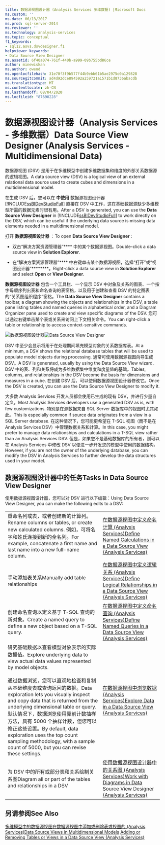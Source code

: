 ```yaml
---
title: 数据源视图设计器 (Analysis Services 多维数据) |Microsoft Docs
ms.custom: ''
ms.date: 06/13/2017
ms.prod: sql-server-2014
ms.reviewer: ''
ms.technology: analysis-services
ms.topic: conceptual
f1_keywords:
- sql12.asvs.dsvdesigner.f1
helpviewer_keywords:
- Data Source View Designer
ms.assetid: 6f40a074-761f-440b-a999-09b755bd86ce
author: minewiskan
ms.author: owend
ms.openlocfilehash: 31e70f3f9b577f44b9ebb61b5ae2975c0a129828
ms.sourcegitcommit: ad4d92dce894592a259721a1571b1d8736abacdb
ms.translationtype: MT
ms.contentlocale: zh-CN
ms.lasthandoff: 08/04/2020
ms.locfileid: "87690228"
---
```

# <a name="data-source-view-designer-analysis-services---multidimensional-data"></a><span data-ttu-id="8ebdf-102">数据源视图设计器（Analysis Services - 多维数据）</span><span class="sxs-lookup"><span data-stu-id="8ebdf-102">Data Source View Designer (Analysis Services - Multidimensional Data)</span></span>
  <span data-ttu-id="8ebdf-103">数据源视图 (DSV) 是用于在多维模型中创建多维数据集和维度的外部关系数据源的逻辑视图。</span><span class="sxs-lookup"><span data-stu-id="8ebdf-103">A data source view (DSV) is a logical view of an external relational data source used to create cubes and dimensions in a multidimensional model.</span></span>

 <span data-ttu-id="8ebdf-104">在生成 DSV 后，您可以在 **中使用** 数据源视图设计器 [!INCLUDE[ssBIDevStudioFull](../includes/ssbidevstudiofull-md.md)] 直接在 DSV 中工作，这在基础数据源缺少多维模型所需的数据元素时很有用。</span><span class="sxs-lookup"><span data-stu-id="8ebdf-104">After a DSV is generated, you can use the **Data Source View Designer** in [!INCLUDE[ssBIDevStudioFull](../includes/ssbidevstudiofull-md.md)] to work directly on the DSV, which can be useful if the underlying data source is missing data elements needed in a multidimensional model.</span></span>

 <span data-ttu-id="8ebdf-105">打开 **数据源视图设计器** ：</span><span class="sxs-lookup"><span data-stu-id="8ebdf-105">To open **Data Source View Designer** :</span></span>

-   <span data-ttu-id="8ebdf-106">双击“解决方案资源管理器”\*\*\*\* 中的某个数据源视图。</span><span class="sxs-lookup"><span data-stu-id="8ebdf-106">Double-click a data source view in **Solution Explorer**.</span></span>

-   <span data-ttu-id="8ebdf-107">在“解决方案资源管理器”\*\*\*\* 中右键单击某个数据源视图，选择“打开”或“视图设计器”\*\*\*\*\*\*\*\*。</span><span class="sxs-lookup"><span data-stu-id="8ebdf-107">Right-click a data source view in **Solution Explorer** and select **Open** or **View Designer**.</span></span>

 <span data-ttu-id="8ebdf-108">**数据源视图设计器** 包含一个工具栏、一个显示 DSV 中对象及关系的图表、一个按字母顺序列出表和命名查询的表窗格，以及用于创建和查看 DSV 的特定图表的“关系图组织程序”窗格。</span><span class="sxs-lookup"><span data-stu-id="8ebdf-108">The **Data Source View Designer** contains a toolbar, a diagram showing the objects and relationships in the DSV, a table pane listing tables and named queries in alphabetical order, and a Diagram Organizer pane used to create and view specific diagrams of the DSV.</span></span> <span data-ttu-id="8ebdf-109">您可以通过右键单击某个表或关系来访问上下文相关命令。</span><span class="sxs-lookup"><span data-stu-id="8ebdf-109">You can right-click a table or relationship to access context-sensitive commands.</span></span>

 <span data-ttu-id="8ebdf-110">![数据源视图设计器](media/ssas-dsvdesigner.PNG "数据源视图设计器")</span><span class="sxs-lookup"><span data-stu-id="8ebdf-110">![Data Source View Designer](media/ssas-dsvdesigner.PNG "Data Source View Designer")</span></span>

 <span data-ttu-id="8ebdf-111">DSV 中至少会显示将用于在处理期间填充模型对象的关系数据库表。</span><span class="sxs-lookup"><span data-stu-id="8ebdf-111">At a minimum, a DSV shows the relational database tables that will be used to populate model objects during processing.</span></span> <span data-ttu-id="8ebdf-112">通常可使用数据源视图向导生成 DSV。</span><span class="sxs-lookup"><span data-stu-id="8ebdf-112">A DSV is generated, usually by using the Data Source View wizard.</span></span> <span data-ttu-id="8ebdf-113">DSV 中的表、列和关系将成为多维数据集中维度和度量值的基础。</span><span class="sxs-lookup"><span data-stu-id="8ebdf-113">Tables, columns, and relationships in the DSV become the basis for dimensions and measures in a cube.</span></span> <span data-ttu-id="8ebdf-114">在创建 DSV 后，可以使用数据源视图设计器修改它。</span><span class="sxs-lookup"><span data-stu-id="8ebdf-114">Once the DSV is created, you can use the Data Source View Designer to modify it.</span></span>

 <span data-ttu-id="8ebdf-115">大多数 Analysis Services 开发人员都会使用已生成的现有 DSV，并进行少量自定义。</span><span class="sxs-lookup"><span data-stu-id="8ebdf-115">Most Analysis Services developers use a generated DSV as is, with few customizations.</span></span> <span data-ttu-id="8ebdf-116">特别是在源数据来自 SQL Server 数据库中的视图时尤其如此。</span><span class="sxs-lookup"><span data-stu-id="8ebdf-116">This is especially common if source data originates from a view in a SQL Server database.</span></span> <span data-ttu-id="8ebdf-117">在这种情况下，您可能更希望在 T-SQL 视图（而不是在 Analysis Services DSV）中管理数据关系和计算。</span><span class="sxs-lookup"><span data-stu-id="8ebdf-117">In this case, you might prefer to manage data relationships and calculations in a T-SQL view rather than an Analysis Services DSV.</span></span> <span data-ttu-id="8ebdf-118">但是，如果您不是基础数据库的所有者，则可以在 Analysis Services 中修改 DSV 以便进一步开发您的模型中使用的数据结构。</span><span class="sxs-lookup"><span data-stu-id="8ebdf-118">However, if you are not the owner of the underlying database, you can modify the DSV in Analysis Services to further develop the data structures used in your model.</span></span>

## <a name="tasks-in-data-source-view-designer"></a><span data-ttu-id="8ebdf-119">数据源视图设计器中的任务</span><span class="sxs-lookup"><span data-stu-id="8ebdf-119">Tasks in Data Source View Designer</span></span>
 <span data-ttu-id="8ebdf-120">使用数据源视图设计器，您可以对 DSV 进行以下编辑：</span><span class="sxs-lookup"><span data-stu-id="8ebdf-120">Using Data Source View Designer, you can make the following edits to a DSV:</span></span>

|||
|-|-|
|<span data-ttu-id="8ebdf-121">重命名列或表，或者创建新的计算列。</span><span class="sxs-lookup"><span data-stu-id="8ebdf-121">Rename columns or tables, or create new calculated columns.</span></span> <span data-ttu-id="8ebdf-122">例如，可将名字和姓氏连接到新的全名列。</span><span class="sxs-lookup"><span data-stu-id="8ebdf-122">For example, concatenate a first name and last name into a new full-name column.</span></span>|[<span data-ttu-id="8ebdf-123">在数据源视图中定义命名计算 (Analysis Services)</span><span class="sxs-lookup"><span data-stu-id="8ebdf-123">Define Named Calculations in a Data Source View &#40;Analysis Services&#41;</span></span>](multidimensional-models/define-named-calculations-in-a-data-source-view-analysis-services.md)|
|<span data-ttu-id="8ebdf-124">手动添加表关系</span><span class="sxs-lookup"><span data-stu-id="8ebdf-124">Manually add table relationships</span></span>|[<span data-ttu-id="8ebdf-125">在数据源视图中定义逻辑关系 (Analysis Services)</span><span class="sxs-lookup"><span data-stu-id="8ebdf-125">Define Logical Relationships in a Data Source View &#40;Analysis Services&#41;</span></span>](multidimensional-models/define-logical-relationships-in-a-data-source-view-analysis-services.md)|
|<span data-ttu-id="8ebdf-126">创建命名查询以定义基于 T-SQL 查询的新对象。</span><span class="sxs-lookup"><span data-stu-id="8ebdf-126">Create a named query to define a new object based on a T-SQL query.</span></span>|[<span data-ttu-id="8ebdf-127">在数据源视图中定义命名查询 (Analysis Services)</span><span class="sxs-lookup"><span data-stu-id="8ebdf-127">Define Named Queries in a Data Source View &#40;Analysis Services&#41;</span></span>](multidimensional-models/define-named-queries-in-a-data-source-view-analysis-services.md)|
|<span data-ttu-id="8ebdf-128">研究基础数据以查看模型对象表示的实际数据值。</span><span class="sxs-lookup"><span data-stu-id="8ebdf-128">Explore underlying data to view actual data values represented by model objects.</span></span><br /><br /> <span data-ttu-id="8ebdf-129">通过数据浏览，您可以直观地检查和复制从基础维度表或查询返回的数据。</span><span class="sxs-lookup"><span data-stu-id="8ebdf-129">Data exploration lets you visually inspect and copy data that is returned from the underlying dimensional table or query.</span></span> <span data-ttu-id="8ebdf-130">默认情况下，数据浏览使用靠前计数抽样方法，具有 5000 个抽样计数，但您可以修正这些设置。</span><span class="sxs-lookup"><span data-stu-id="8ebdf-130">By default, data exploration uses the top count sampling methodology, with a sample count of 5000, but you can revise these settings.</span></span>|[<span data-ttu-id="8ebdf-131">在数据源视图中浏览数据 (Analysis Services)</span><span class="sxs-lookup"><span data-stu-id="8ebdf-131">Explore Data in a Data Source View &#40;Analysis Services&#41;</span></span>](multidimensional-models/explore-data-in-a-data-source-view-analysis-services.md)|
|<span data-ttu-id="8ebdf-132">为 DSV 中的所有或部分表和关系绘制关系图</span><span class="sxs-lookup"><span data-stu-id="8ebdf-132">Diagram all or part of the tables and relationships in a DSV</span></span>|[<span data-ttu-id="8ebdf-133">使用数据源视图设计器中的关系图 (Analysis Services)</span><span class="sxs-lookup"><span data-stu-id="8ebdf-133">Work with Diagrams in Data Source View Designer &#40;Analysis Services&#41;</span></span>](multidimensional-models/work-with-diagrams-in-data-source-view-designer-analysis-services.md)|

## <a name="see-also"></a><span data-ttu-id="8ebdf-134">另请参阅</span><span class="sxs-lookup"><span data-stu-id="8ebdf-134">See Also</span></span>
 <span data-ttu-id="8ebdf-135">[多维模型中的数据源视图在](multidimensional-models/data-source-views-in-multidimensional-models.md)[数据源视图中添加或删除表或视图的 &#40;Analysis Services&#41;](multidimensional-models/adding-or-removing-tables-or-views-in-a-data-source-view-analysis-services.md)</span><span class="sxs-lookup"><span data-stu-id="8ebdf-135">[Data Source Views in Multidimensional Models](multidimensional-models/data-source-views-in-multidimensional-models.md) [Adding or Removing Tables or Views in a Data Source View &#40;Analysis Services&#41;](multidimensional-models/adding-or-removing-tables-or-views-in-a-data-source-view-analysis-services.md)</span></span>


